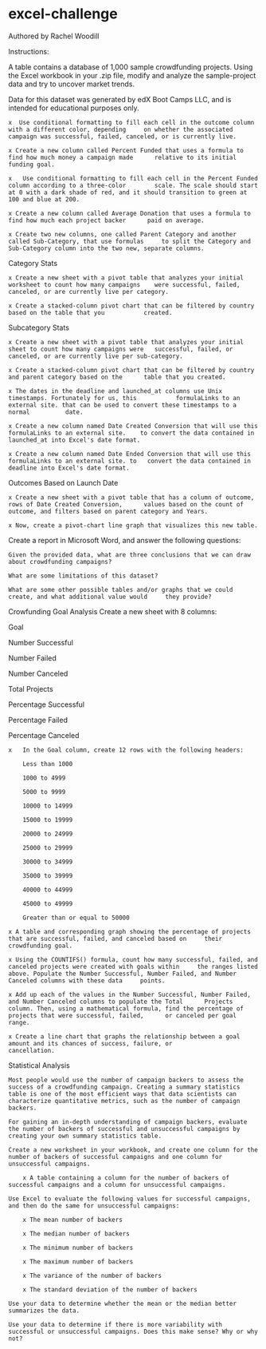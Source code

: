 # excel-challenge

Authored by Rachel Woodill

Instructions:

A table contains a database of 1,000 sample crowdfunding projects.
Using the Excel workbook in your .zip file, modify and analyze the sample-project data and try to uncover market trends.

Data for this dataset was generated by edX Boot Camps LLC, and is intended for educational purposes only.

	x  Use conditional formatting to fill each cell in the outcome column with a different color, depending 	on whether the associated campaign was successful, failed, canceled, or is currently live.

	x Create a new column called Percent Funded that uses a formula to find how much money a campaign made    	relative to its initial funding goal.

	x	Use conditional formatting to fill each cell in the Percent Funded column according to a three-color 		scale. The scale should start at 0 with a dark shade of red, and it should transition to green at 		100 and blue at 200.

	x Create a new column called Average Donation that uses a formula to find how much each project backer 		paid on average.

	x Create two new columns, one called Parent Category and another called Sub-Category, that use formulas 	to split the Category and Sub-Category column into the two new, separate columns.

Category Stats

	x Create a new sheet with a pivot table that analyzes your initial worksheet to count how many campaigns 	were successful, failed, canceled, or are currently live per category.

	x Create a stacked-column pivot chart that can be filtered by country based on the table that you 			created.

Subcategory Stats

	x Create a new sheet with a pivot table that analyzes your initial sheet to count how many campaigns were 	successful, failed, or canceled, or are currently live per sub-category.

	x Create a stacked-column pivot chart that can be filtered by country and parent category based on the 		table that you created.

	x The dates in the deadline and launched_at columns use Unix timestamps. Fortunately for us, this 			formulaLinks to an external site. that can be used to convert these timestamps to a normal 			date.

	x Create a new column named Date Created Conversion that will use this formulaLinks to an external site. 	to convert the data contained in launched_at into Excel's date format.

	x Create a new column named Date Ended Conversion that will use this formulaLinks to an external site. to 	convert the data contained in deadline into Excel's date format.

Outcomes Based on Launch Date

	x Create a new sheet with a pivot table that has a column of outcome, rows of Date Created Conversion, 		values based on the count of outcome, and filters based on parent category and Years.

	x Now, create a pivot-chart line graph that visualizes this new table.

Create a report in Microsoft Word, and answer the following questions:

	Given the provided data, what are three conclusions that we can draw about crowdfunding campaigns?

	What are some limitations of this dataset?

	What are some other possible tables and/or graphs that we could create, and what additional value would 	they provide?

Crowfunding Goal Analysis
Create a new sheet with 8 columns:

Goal

Number Successful

Number Failed

Number Canceled

Total Projects

Percentage Successful

Percentage Failed

Percentage Canceled

	x	In the Goal column, create 12 rows with the following headers:

		Less than 1000

		1000 to 4999

		5000 to 9999

		10000 to 14999

		15000 to 19999

		20000 to 24999

		25000 to 29999

		30000 to 34999

		35000 to 39999

		40000 to 44999

		45000 to 49999

		Greater than or equal to 50000

	x A table and corresponding graph showing the percentage of projects that are successful, failed, and canceled based on 	their crowdfunding goal.

	x Using the COUNTIFS() formula, count how many successful, failed, and canceled projects were created with goals within 	the ranges listed above. Populate the Number Successful, Number Failed, and Number Canceled columns with these data 	points.

	x Add up each of the values in the Number Successful, Number Failed, and Number Canceled columns to populate the Total 		Projects column. Then, using a mathematical formula, find the percentage of projects that were successful, failed, 		or canceled per goal range.

	x Create a line chart that graphs the relationship between a goal amount and its chances of success, failure, or 			cancellation.
	
Statistical Analysis

	Most people would use the number of campaign backers to assess the success of a crowdfunding campaign. Creating a summary statistics table is one of the most efficient ways that data scientists can characterize quantitative metrics, such as the number of campaign backers.

	For gaining an in-depth understanding of campaign backers, evaluate the number of backers of successful and unsuccessful campaigns by creating your own summary statistics table.

	Create a new worksheet in your workbook, and create one column for the number of backers of successful campaigns and one column for unsuccessful campaigns.

		x A table containing a column for the number of backers of successful campaigns and a column for unsuccessful campaigns.

	Use Excel to evaluate the following values for successful campaigns, and then do the same for unsuccessful campaigns:

		x The mean number of backers

		x The median number of backers

		x The minimum number of backers

		x The maximum number of backers

		x The variance of the number of backers

		x The standard deviation of the number of backers

	Use your data to determine whether the mean or the median better summarizes the data.

	Use your data to determine if there is more variability with successful or unsuccessful campaigns. Does this make sense? Why or why not?